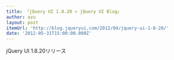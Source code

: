 ```yaml
---
title: 『jQuery UI 1.8.20 « jQuery UI Blog』
author: azu
layout: post
itemUrl: 'http://blog.jqueryui.com/2012/04/jquery-ui-1-8-20/'
date: '2012-05-31T15:00:00.000Z'
---
```

jQuery UI 1.8.20リリース
